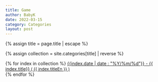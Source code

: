 ```yaml
---
title: Game
author: BabyK
date: 2022-03-15
category: Categories
layout: post
---
```


{% assign title = page.title | escape %}

{% assign collection = site.categories[title] | reverse %}

<section>
{% for index in collection %}
        <a href="{{site.baseurl}}{{index.url}}" name="{{ index.title}}">{{index.date | date : "%Y/%m/%d"}} - {{ index.title}}
        <span style="font-size:small" >( {{ index.titleEn }} )</span></a> <br>
{% endfor %}
</section>
